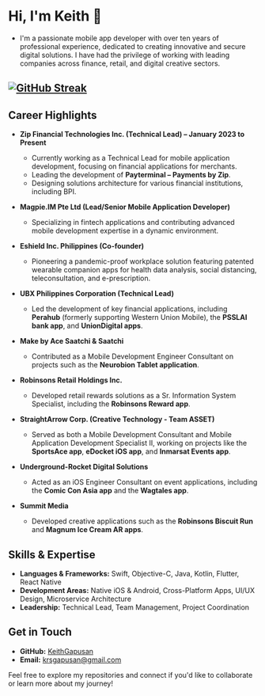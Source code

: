 
# Hi, I'm Keith 👋

- I'm a passionate mobile app developer with over ten years of professional experience, dedicated to creating innovative and secure digital solutions. I have had the privilege of working with leading companies across finance, retail, and digital creative sectors.

[![GitHub Streak](https://streak-stats.demolab.com?user=KeithGapusan&theme=highcontrast&hide_border=true)](https://git.io/streak-stats)
-
## Career Highlights

- **Zip Financial Technologies Inc. (Technical Lead) – January 2023 to Present**
  - Currently working as a Technical Lead for mobile application development, focusing on financial applications for merchants.
  - Leading the development of **Payterminal – Payments by Zip**.
  - Designing solutions architecture for various financial institutions, including BPI.

- **Magpie.IM Pte Ltd (Lead/Senior Mobile Application Developer)**
  - Specializing in fintech applications and contributing advanced mobile development expertise in a dynamic environment.

- **Eshield Inc. Philippines (Co-founder)**
  - Pioneering a pandemic-proof workplace solution featuring patented wearable companion apps for health data analysis, social distancing, teleconsultation, and e-prescription.

- **UBX Philippines Corporation (Technical Lead)**
  - Led the development of key financial applications, including **Perahub** (formerly supporting Western Union Mobile), the **PSSLAI bank app**, and **UnionDigital apps**.

- **Make by Ace Saatchi & Saatchi**
  - Contributed as a Mobile Development Engineer Consultant on projects such as the **Neurobion Tablet application**.

- **Robinsons Retail Holdings Inc.**
  - Developed retail rewards solutions as a Sr. Information System Specialist, including the **Robinsons Reward app**.

- **StraightArrow Corp. (Creative Technology - Team ASSET)**
  - Served as both a Mobile Development Consultant and Mobile Application Development Specialist II, working on projects like the **SportsAce app**, **eDocket iOS app**, and **Inmarsat Events app**.

- **Underground-Rocket Digital Solutions**
  - Acted as an iOS Engineer Consultant on event applications, including the **Comic Con Asia app** and the **Wagtales app**.

- **Summit Media**
  - Developed creative applications such as the **Robinsons Biscuit Run** and **Magnum Ice Cream AR apps**.

## Skills & Expertise

- **Languages & Frameworks:** Swift, Objective-C, Java, Kotlin, Flutter, React Native  
- **Development Areas:** Native iOS & Android, Cross-Platform Apps, UI/UX Design, Microservice Architecture  
- **Leadership:** Technical Lead, Team Management, Project Coordination

## Get in Touch

- **GitHub:** [KeithGapusan](https://github.com/KeithGapusan)
- **Email:** [krsgapusan@gmail.com](mailto:krsgapusan@gmail.com)

Feel free to explore my repositories and connect if you'd like to collaborate or learn more about my journey!


<!--
**KeithGapusan/KeithGapusan** is a ✨ _special_ ✨ repository because its `README.md` (this file) appears on your GitHub profile.

Here are some ideas to get you started:

- 🔭 I’m currently working on ...
- 🌱 I’m currently learning ...
- 👯 I’m looking to collaborate on ...
- 🤔 I’m looking for help with ...
- 💬 Ask me about ...
- 📫 How to reach me: ...
- 😄 Pronouns: ...
- ⚡ Fun fact: ...
-->
